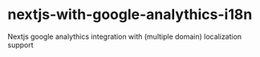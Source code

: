 # nextjs-with-google-analythics-i18n
Nextjs google analythics integration with (multiple domain) localization support

